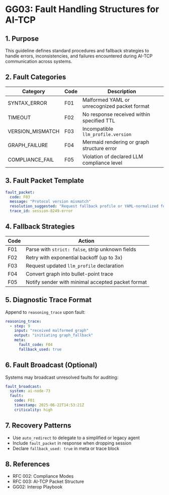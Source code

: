 # GG03: Fault Handling Structures for AI-TCP

## 1. Purpose

This guideline defines standard procedures and fallback strategies to handle errors, inconsistencies, and failures encountered during AI-TCP communication across systems.

## 2. Fault Categories

| Category     | Code | Description |
|--------------|------|-------------|
| SYNTAX_ERROR | F01  | Malformed YAML or unrecognized packet format |
| TIMEOUT      | F02  | No response received within specified TTL |
| VERSION_MISMATCH | F03 | Incompatible `llm_profile.version` |
| GRAPH_FAILURE | F04 | Mermaid rendering or graph structure error |
| COMPLIANCE_FAIL | F05 | Violation of declared LLM compliance level |

## 3. Fault Packet Template

```yaml
fault_packet:
  code: F03
  message: "Protocol version mismatch"
  resolution_suggested: "Request fallback profile or YAML-normalized format"
  trace_id: session-8249-error
```

## 4. Fallback Strategies

| Code | Action                            |
|------|-----------------------------------|
| F01  | Parse with `strict: false`, strip unknown fields |
| F02  | Retry with exponential backoff (up to 3x) |
| F03  | Request updated `llm_profile` declaration |
| F04  | Convert graph into bullet-point trace |
| F05  | Notify sender with minimal accepted packet format |

## 5. Diagnostic Trace Format

Append to `reasoning_trace` upon fault:

```yaml
reasoning_trace:
  - step: 9
    input: "received malformed graph"
    output: "initiating graph_fallback"
    meta:
      fault_code: F04
      fallback_used: true
```

## 6. Fault Broadcast (Optional)

Systems may broadcast unresolved faults for auditing:

```yaml
fault_broadcast:
  system: ai-node-73
  fault:
    code: F01
    timestamp: 2025-06-22T14:53:21Z
    criticality: high
```

## 7. Recovery Patterns

- Use `auto_redirect` to delegate to a simplified or legacy agent
- Include `fault_packet` in response when dropping session
- Declare `fallback_used: true` in meta or trace block

## 8. References

- RFC 002: Compliance Modes
- RFC 003: AI-TCP Packet Structure
- GG02: Interop Playbook
